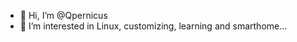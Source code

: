 - 👋 Hi, I’m @Qpernicus
- 👀 I’m interested in Linux, customizing, learning and smarthome...



<!---
Qpernicus/Qpernicus is a ✨ special ✨ repository because its `README.md` (this file) appears on your GitHub profile.
You can click the Preview link to take a look at your changes.
--->
